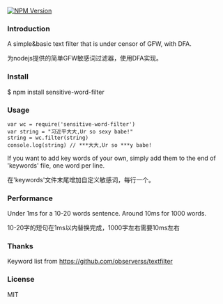 
[![NPM Version][npm-image]][npm-url]

### Introduction
A simple&basic text filter that is under censor of GFW, with DFA.

为nodejs提供的简单GFW敏感词过滤器，使用DFA实现。

### Install

$ npm install sensitive-word-filter

### Usage

    var wc = require('sensitive-word-filter')
    var string = "习近平大大,Ur so sexy babe!"
    string = wc.filter(string) 
    console.log(string) // ***大大,Ur so ***y babe!

If you want to add key words of your own, simply add them to the end of 'keywords' file, one word per line.

在'keywords'文件末尾增加自定义敏感词，每行一个。

### Performance

Under 1ms for a 10-20 words sentence. Around 10ms for 1000 words.

10-20字的短句在1ms以内替换完成，1000字左右需要10ms左右


### Thanks
Keyword list from https://github.com/observerss/textfilter

### License
MIT

[npm-url]: https://npmjs.org/package/sensitive-word-filter
[npm-image]: https://img.shields.io/npm/v/sensitive-word-filter.svg 
[NPM Version]: 1.0.2
